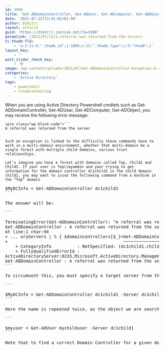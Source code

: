 ```yaml
---
id: 1088
title: 'Get-ADDomainController, Get-ADUser, Get-ADComputer, Get-ADObject: A referral was returned from the server'
date: '2021-07-12T13:41:02+01:00'
author: Dimitri
layout: article
guid: 'https://dimitri.janczak.net/?p=1088'
permalink: /2021/07/12/a-referral-was-returned-from-the-server/
tc-thumb-fld:
    - 'a:2:{s:9:"_thumb_id";i:1089;s:11:"_thumb_type";s:5:"thumb";}'
layout_key:
    - ''
post_slider_check_key:
    - '0'
image: /wp-content/uploads/2021/07/Get-ADDomainController-Exception-A-referral-was-returned-from-the-server.jpg
categories:
    - 'Active Directory'
tags:
    - powershell
    - troubleshooting
---
```


When you are using Active Directory Powershell cmdlets such as Get-ADDomainController, Get-ADUser, Get-ADComputer, Get-ADObject, you may receive the following error message:

```
<pre class="wp-block-code">```
A referral was returned from the server
```
```

Such an exception is linked to the difficulty those commands have to work in a multi-domain environment, whether that multi-domain be a single forest with multiple child domains, various trust relationships.

Let’s imagine you have a forest with domains called Top, Child1 and Child2. If your user is Top\\myadmin and your trying to get information for the domain controller dc1child1 in the child domain child1, you may want to issue the following command from a machine in the “Top” domain

```
<pre class="EnlighterJSRAW" data-enlighter-group="" data-enlighter-highlight="" data-enlighter-language="powershell" data-enlighter-linenumbers="" data-enlighter-lineoffset="" data-enlighter-theme="" data-enlighter-title="">$MyDCInfo = Get-ADDomainController dc1child1
```

The answer will be:

```
<pre class="EnlighterJSRAW" data-enlighter-group="" data-enlighter-highlight="" data-enlighter-language="powershell" data-enlighter-linenumbers="" data-enlighter-lineoffset="" data-enlighter-theme="" data-enlighter-title="">TerminatingError(Get-ADDomainController): "A referral was returned from the server"
Get-ADDomainController : A referral was returned from the server
At line:1 char:94
+ ... oryServers | % { $domaincontrollers[$_]=Get-ADDomainController $_  }}
+                                             ~~~~~~~~~~~~~~~~~~~~~~~~~
    + CategoryInfo          : NotSpecified: (dc1child1.child1.com:ADDomainController) [Get-ADDomainController], ADException
    + FullyQualifiedErrorId : 
ActiveDirectoryServer:8235,Microsoft.ActiveDirectory.Management.Commands.GetADDomainController
Get-ADDomainController : A referral was returned from the server
```

To circumvent this, you must specify a target server from the domain you want the object from. In our case, you will have to type,:

```
<pre class="EnlighterJSRAW" data-enlighter-group="" data-enlighter-highlight="" data-enlighter-language="powershell" data-enlighter-linenumbers="" data-enlighter-lineoffset="" data-enlighter-theme="" data-enlighter-title="">$MyDCInfo = Get-ADDomainController dc1child1 -Server dc1child1
```

Here the name is repeated twice, as the object we are searching for is also the name of the server you’re asking to answer. But in such a case as a domain user, this would be:

```
<pre class="EnlighterJSRAW" data-enlighter-group="" data-enlighter-highlight="" data-enlighter-language="powershell" data-enlighter-linenumbers="" data-enlighter-lineoffset="" data-enlighter-theme="" data-enlighter-title="">$myuser = Get-ADUser mychilduser -Server dc1child1
```

Note that to find a correct Domain Controller for a given domain, Get-ADDomainController with the discover switch may be very helpful.